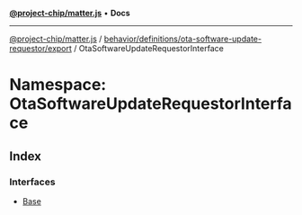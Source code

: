 [**@project-chip/matter.js**](../../../../../../README.md) • **Docs**

***

[@project-chip/matter.js](../../../../../../modules.md) / [behavior/definitions/ota-software-update-requestor/export](../../README.md) / OtaSoftwareUpdateRequestorInterface

# Namespace: OtaSoftwareUpdateRequestorInterface

## Index

### Interfaces

- [Base](interfaces/Base.md)
